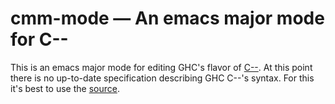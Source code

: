 # cmm-mode — An emacs major mode for C--

This is an emacs major mode for editing GHC's flavor of
[C--][wiki]. At this point there is no up-to-date specification
describing GHC C--'s syntax. For this it's best to use the [source][].

[wiki]: https://en.wikipedia.org/wiki/C--
[source]: https://github.com/ghc/ghc/blob/master/compiler/cmm/PprCmm.hs

